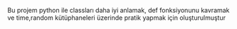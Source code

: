 Bu projem python ile classları daha iyi anlamak, def fonksiyonunu kavramak ve time,random kütüphaneleri üzerinde pratik yapmak için oluşturulmuştur
